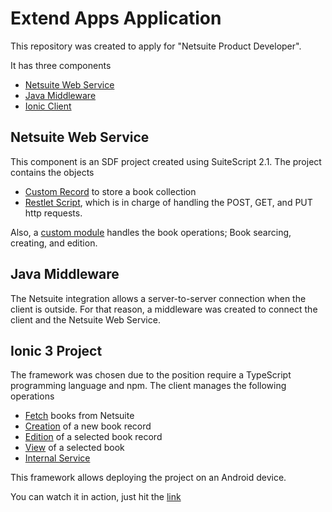 # Extend Apps Application

This repository was created to apply for "Netsuite Product Developer".

It has three components

- [Netsuite Web Service](netsuite/)
- [Java Middleware](nsClient/)
- [Ionic Client](nsMiddle/)

## Netsuite Web Service

This component is an SDF project created using SuiteScript 2.1. The project contains the objects

- [Custom Record](netsuite/src/Objects/customrecord_vac_book.xml) to store a book collection
- [Restlet Script](netsuite/src/FileCabinet/SuiteScripts/easerver/vac_nsserver_rs.js), which is in charge of handling the POST, GET, and PUT http requests. 

Also, a [custom module](netsuite/src/FileCabinet/SuiteScripts/easerver/vac_book_cm.js) handles the book operations; Book searcing, creating, and edition.

## Java Middleware
The Netsuite integration allows a server-to-server connection when the client is outside. For that reason, a middleware was created to connect the client and the Netsuite Web Service.

## Ionic 3 Project

The framework was chosen due to the position require a TypeScript programming language and npm.
The client manages the following operations

- [Fetch](nsClient/src/pages/book-list/book-list.ts) books from Netsuite
- [Creation](nsClient/src/pages/book-create/book-create.ts) of a new book record
- [Edition](nsClient/src/pages/book-create/book-create.ts) of a selected book record
- [View](nsClient/src/pages/book-detail/book-detail.ts) of a selected book
- [Internal Service](nsClient/src/providers/book/book.ts)

This framework allows deploying the project on an Android device.

You can watch it in action, just hit the [link](https://www.linkedin.com/posts/vladimir-aca_netsuite-ionicframework-activity-6835713170355605504-NwSY)